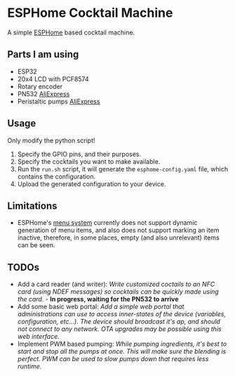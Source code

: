 # ESPHome Cocktail Machine

A simple [ESPHome](https://esphome.io) based cocktail machine.

## Parts I am using
- ESP32
- 20x4 LCD with PCF8574
- Rotary encoder
- PN532 [AliExpress](https://www.aliexpress.com/item/1005008711010897.html)
- Peristaltic pumps [AliExpress](https://www.aliexpress.com/item/1005006054669302.html)

## Usage
Only modify the python script!

1. Specify the GPIO pins, and their purposes. 
2. Specify the cocktails you want to make available.
3. Run the `run.sh` script, it will generate the `esphome-config.yaml` file, which contains the configuration.
4. Upload the generated configuration to your device.

## Limitations
- ESPHome's [menu system](https://esphome.io/components/display_menu/) currently does not support dynamic generation of menu items, and also does not support marking an item inactive, therefore, in some places, empty (and also unrelevant) items can be seen.

## TODOs
- Add a card reader (and writer): *Write customized coctails to an NFC card (using NDEF messages) so cocktails can be quickly made using the card.* - **In progress, waiting for the PN532 to arrive**
- Add some basic web portal: *Add a simple web portal that administrations can use to access inner-states of the device (variables, configuration, etc...). The device should broadcast it's ap, and should not connect to any network. OTA upgrades may be possible using this web interface.*
- Implement PWM based pumping: *While pumping ingredients, it's best to start and stop all the pumps at once. This will make sure the blending is perfect. PWM can be used to slow pumps down that requires less runtime.*